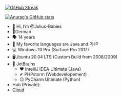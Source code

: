 [![GitHub Streak](https://github-readme-streak-stats.herokuapp.com?user=Julius-Babies&hide_border=true&date_format=j%20M%5B%20Y%5D)](https://git.io/streak-stats)

[![Anurag's GitHub stats](https://github-readme-stats.vercel.app/api?username=Julius-Babies)](https://github.com/anuraghazra/github-readme-stats)

- 👋 Hi, I’m @Julius-Babies
- 🚩German
- 🗣 14 years
- 👀 My favorite languages are Java and PHP
- 💻 Windows 10 Pro (Surface Pro 2017)
- 🖥Ubuntu 20.04 LTS (Custom Build from 2008/2009)
- 📄 JetBrains
  - ♥ IntelliJ IDEA Ultimate (Java)
  - ✔ PHPstorm (Webdevelopement)
  - 😐 PyCharm Ultimate (Python)
-  Hub (Private):
  - [Cloud](https://github.com/Julius-Babies/SRZ-Jahresarbeit2022)

<!---
Julius-Babies/Julius-Babies is a ✨ special ✨ repository because its `README.md` (this file) appears on your GitHub profile.
You can click the Preview link to take a look at your changes.
--->
